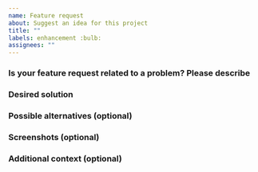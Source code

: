 ```yaml
---
name: Feature request
about: Suggest an idea for this project
title: ""
labels: enhancement :bulb:
assignees: ""
---
```


### Is your feature request related to a problem? Please describe

<!-- A clear and concise description of what the problem is. Example: I'm always frustrated when [...] -->

### Desired solution

<!-- A clear and concise description of what you want to happen. -->

### Possible alternatives (optional)

<!-- A clear and concise description of any alternative solutions or features you've considered. -->

### Screenshots (optional)

<!-- If applicable, add screenshots to help explain your request. -->

### Additional context (optional)

<!-- Add any other context (e.g. your OS) about the request here. -->
